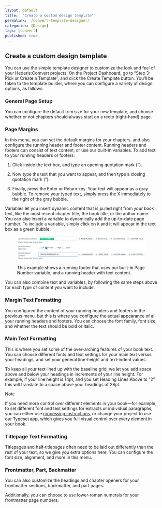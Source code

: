 ```yaml
---
layout: default
title:  "Create a custom design template"
permalink:  /convert-template-designer/
categories: [Design]
tags: [convert]
published: true
---
```


<section data-type="chapter" class="hsecchapter" data-hederis-type="hsecchapter" id="convert-template-designer" data-pi-attrs="id: convert-template-designer; data-tags: convert;" role="doc-chapter" data-tags="convert" data-author-name=" " data-book-title=" " title="Create a custom design template"><h1 data-hederis-type="hblkchaptitle" class="hblkchaptitle" id="ppnE2kHAT">Create a custom design template</h1><p class="hblkp" data-hederis-type="hblkp" id="pci75SI3m">You can use the simple template designer to customize the look and feel of your Hederis:Comvert projects. On the Project Dashboard, go to &#8220;Step 3: Pick or Create a Template&#8221;, and click the Create Template button. You&#8217;ll be taken to the template builder, where you can configure a variety of design options, as follows:</p><section class="hwprsubsection" data-hederis-type="hwprsubsection" id="pfTXoCVpF" data-type="subsection" title="General Page Setup"><h1 data-hederis-type="hblktitle" class="hblktitle" id="pFoacnruF">General Page Setup</h1><p class="hblkp" data-hederis-type="hblkp" id="phreyPtZV">You can configure the default trim size for your new template, and choose whether or not chapters should always start on a recto (right-hand) page.</p></section><section class="hwprsubsection" data-hederis-type="hwprsubsection" id="pTqWHFUc5" data-type="subsection" title="Page Margins"><h1 data-hederis-type="hblktitle" class="hblktitle" id="phIeBFCRv">Page Margins</h1><p class="hblkp" data-hederis-type="hblkp" id="pM3BH4SCC">In this menu, you can set the default margins for your chapters, and also configure the running header and footer content. Running headers and footers can consist of text content, or use our built-in variables. To add text to your running headers or footers:</p><ol class="hwprnumlist" data-hederis-type="hwprnumlist" id="pDO2v2WDn"><li class="hblkoli" data-hederis-type="hblkoli" id="lie1zoH8hR"><p class="hblkoli" data-hederis-type="hblklip" id="pst2WDgsR">Click inside the text box, and type an opening quotation mark (&#8220;).</p></li><li class="hblkoli" data-hederis-type="hblkoli" id="liFdmlkwUq"><p class="hblkoli" data-hederis-type="hblklip" id="p1x644meV">Now type the text that you want to appear, and then type a closing quotation mark (&#8221;).</p></li><li class="hblkoli" data-hederis-type="hblkoli" id="ligUumLHo0"><p class="hblkoli" data-hederis-type="hblklip" id="p0gnVvuQR">Finally, press the Enter or Return key. Your text will appear as a gray bubble. To remove your typed text, simply press the X immediately to the right of the gray bubble.</p></li></ol><p class="hblkp" data-hederis-type="hblkp" id="p3eAYjCqB">Variables let you insert dynamic content that is pulled right from your book text, like the most recent chapter title, the book title, or the author name. You can also insert a variable to dynamically add the up-to-date page number. To include a variable, simply click on it and it will appear in the text box as a green bubble.</p><figure class="hwprfig" data-hederis-type="hwprfig" id="pyObNWgWv"><img data-hederis-type="hblkimg" class="hblkimg" id="pEUJ0naVc" src="/images/runheadfoot.png" data-img-src="runheadfoot.png"/><p class="hblkcaption" data-hederis-type="hblkcaption" id="prBq756Am">This example shows a running footer that uses our built-in Page Number variable, and a running header with text content.</p></figure><p class="hblkp" data-hederis-type="hblkp" id="p3KJGp7qp">You can also combine text and variables, by following the same steps above for each type of content you want to include.</p></section><section class="hwprsubsection" data-hederis-type="hwprsubsection" id="pLIHB01eX" data-type="subsection" title="Margin Text Formatting"><h1 data-hederis-type="hblktitle" class="hblktitle" id="pF87QyzLo">Margin Text Formatting</h1><p class="hblkp" data-hederis-type="hblkp" id="pD2ZhDDVz">You configured the content of your running headers and footers in the previous menu, but this is where you configure the actual appearance of all your running headers and footers. You can choose the font family, font size, and whether the text should be bold or italic.</p></section><section class="hwprsubsection" data-hederis-type="hwprsubsection" id="pJtVjCFJz" data-type="subsection" title="Main Text Formatting"><h1 data-hederis-type="hblktitle" class="hblktitle" id="pehmLdhDq">Main Text Formatting</h1><p class="hblkp" data-hederis-type="hblkp" id="pRsCy0ZVN">This is where you set some of the over-arching features of your book text. You can choose different fonts and text settings for your main text versus your headings, and set your general line-height and text-indent values.</p><p class="hblkp" data-hederis-type="hblkp" id="pD1IURm1Z">To keep all your text lined up with the baseline grid, we let you add space above and below your headings in increments of your line height. For example, if your line height is 14pt, and you set Heading Lines Above to &#8220;2&#8221;, this will translate to a space above your headings of 28pt. </p><aside class="hwprbox box" data-hederis-type="hwprbox" id="poPKvW56W" data-type="sidebar"><p class="hblktype" data-hederis-type="hblktype" id="pAveHTrDB">Note</p><p class="hblkp" data-hederis-type="hblkp" id="p00XeoTVH">If you need more control over different elements in your book&#8212;for example, to set different font and text settings for extracts or individual paragraphs, you can either use <a href="{% post_url 2020-08-11-38-Customizethedesignofspecificparagraphswrappersorsections %}" data-hederis-type="hspana" id="px6ro2Qj6"><span class="Hyperlink" data-hederis-type="hspnspan" id="pKAwzqfP8">processing instructions</span></a>, or change your project to use our Typeset app, which gives you full visual control over every element in your book.</p></aside></section><section class="hwprsubsection" data-hederis-type="hwprsubsection" id="p9f6p3AW0" data-type="subsection" title="Titlepage Text Formatting"><h1 data-hederis-type="hblktitle" class="hblktitle" id="pV4IbD611">Titlepage Text Formatting</h1><p class="hblkp" data-hederis-type="hblkp" id="pNPyOGCEC">Titlepages and half-titlepages often need to be laid out differently than the rest of your text, so we give you extra options here. You can configure the font size, alignment, and more in this menu.</p></section><section class="hwprsubsection" data-hederis-type="hwprsubsection" id="p97or9VoG" data-type="subsection" title="Frontmatter, Part, Backmatter"><h1 data-hederis-type="hblktitle" class="hblktitle" id="pyu0dXore">Frontmatter, Part, Backmatter</h1><p class="hblkp" data-hederis-type="hblkp" id="pk2MmpYrA">You can also customize the headings and chapter openers for your frontmatter sections, backmatter, and part pages.</p><p class="hblkp" data-hederis-type="hblkp" id="pIYyB2TjH">Additionally, you can choose to use lower-roman numerals for your frontmatter page numbers.</p></section></section>